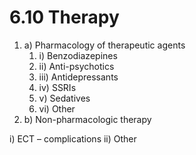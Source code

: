 # 6.10 Therapy



1. a\)  Pharmacology of therapeutic agents
   1. i\)  Benzodiazepines
   2. ii\)  Anti-psychotics
   3. iii\)  Antidepressants
   4. iv\)  SSRIs
   5. v\)  Sedatives
   6. vi\)  Other
2. b\)  Non-pharmacologic therapy

i\) ECT – complications ii\) Other

